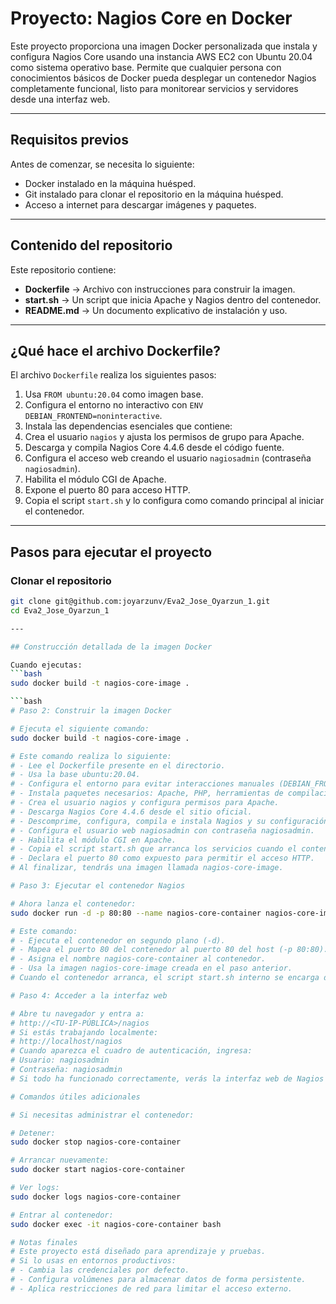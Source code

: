 # Proyecto: Nagios Core en Docker

Este proyecto proporciona una imagen Docker personalizada que instala y configura Nagios Core usando una instancia AWS EC2 con Ubuntu 20.04 como sistema operativo base. Permite que cualquier persona con conocimientos básicos de Docker pueda desplegar un contenedor Nagios completamente funcional, listo para monitorear servicios y servidores desde una interfaz web.

---

## Requisitos previos

Antes de comenzar, se necesita lo siguiente:
- Docker instalado en la máquina huésped.
- Git instalado para clonar el repositorio en la máquina huésped.
- Acceso a internet para descargar imágenes y paquetes.

---

## Contenido del repositorio

Este repositorio contiene:
- **Dockerfile** → Archivo con instrucciones para construir la imagen.
- **start.sh** → Un script que inicia Apache y Nagios dentro del contenedor.
- **README.md** → Un documento explicativo de instalación y uso.

---

## ¿Qué hace el archivo Dockerfile?

El archivo `Dockerfile` realiza los siguientes pasos:
1. Usa `FROM ubuntu:20.04` como imagen base.
2. Configura el entorno no interactivo con `ENV DEBIAN_FRONTEND=noninteractive`.
3. Instala las dependencias esenciales que contiene:
4. Crea el usuario `nagios` y ajusta los permisos de grupo para Apache.
5. Descarga y compila Nagios Core 4.4.6 desde el código fuente.
6. Configura el acceso web creando el usuario `nagiosadmin` (contraseña `nagiosadmin`).
7. Habilita el módulo CGI de Apache.
8. Expone el puerto 80 para acceso HTTP.
9. Copia el script `start.sh` y lo configura como comando principal al iniciar el contenedor.

---

## Pasos para ejecutar el proyecto

### Clonar el repositorio

```bash
git clone git@github.com:joyarzunv/Eva2_Jose_Oyarzun_1.git
cd Eva2_Jose_Oyarzun_1

---

## Construcción detallada de la imagen Docker

Cuando ejecutas:
```bash
sudo docker build -t nagios-core-image .

```bash
# Paso 2: Construir la imagen Docker

# Ejecuta el siguiente comando:
sudo docker build -t nagios-core-image .

# Este comando realiza lo siguiente:
# - Lee el Dockerfile presente en el directorio.
# - Usa la base ubuntu:20.04.
# - Configura el entorno para evitar interacciones manuales (DEBIAN_FRONTEND=noninteractive).
# - Instala paquetes necesarios: Apache, PHP, herramientas de compilación, librerías gráficas, SSL, wget, curl.
# - Crea el usuario nagios y configura permisos para Apache.
# - Descarga Nagios Core 4.4.6 desde el sitio oficial.
# - Descomprime, configura, compila e instala Nagios y su configuración web.
# - Configura el usuario web nagiosadmin con contraseña nagiosadmin.
# - Habilita el módulo CGI en Apache.
# - Copia el script start.sh que arranca los servicios cuando el contenedor corre.
# - Declara el puerto 80 como expuesto para permitir el acceso HTTP.
# Al finalizar, tendrás una imagen llamada nagios-core-image.

# Paso 3: Ejecutar el contenedor Nagios

# Ahora lanza el contenedor:
sudo docker run -d -p 80:80 --name nagios-core-container nagios-core-image

# Este comando:
# - Ejecuta el contenedor en segundo plano (-d).
# - Mapea el puerto 80 del contenedor al puerto 80 del host (-p 80:80).
# - Asigna el nombre nagios-core-container al contenedor.
# - Usa la imagen nagios-core-image creada en el paso anterior.
# Cuando el contenedor arranca, el script start.sh interno se encarga de iniciar Apache y Nagios automáticamente.

# Paso 4: Acceder a la interfaz web

# Abre tu navegador y entra a:
# http://<TU-IP-PÚBLICA>/nagios
# Si estás trabajando localmente:
# http://localhost/nagios
# Cuando aparezca el cuadro de autenticación, ingresa:
# Usuario: nagiosadmin
# Contraseña: nagiosadmin
# Si todo ha funcionado correctamente, verás la interfaz web de Nagios Core lista para monitorear servicios.

# Comandos útiles adicionales

# Si necesitas administrar el contenedor:

# Detener:
sudo docker stop nagios-core-container

# Arrancar nuevamente:
sudo docker start nagios-core-container

# Ver logs:
sudo docker logs nagios-core-container

# Entrar al contenedor:
sudo docker exec -it nagios-core-container bash

# Notas finales
# Este proyecto está diseñado para aprendizaje y pruebas.
# Si lo usas en entornos productivos:
# - Cambia las credenciales por defecto.
# - Configura volúmenes para almacenar datos de forma persistente.
# - Aplica restricciones de red para limitar el acceso externo.
